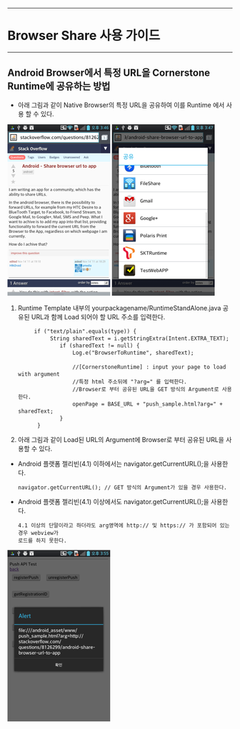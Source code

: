 <!--
layout: 'post'
section: 'Cornerstone Framework'
title: 'Browser Share 사용 가이드'
outline: 'Android Browser에서 특정 URL을 Cornerstone Runtime에 공유하는 방법을 제공한다.'
date: '2012-11-16'
tagstr: 'runtime'
order: '[6, 6, 7]'
thumbnail: '6.2.00.android.png'
-->

---------------------------

# Browser Share 사용 가이드 

---------------------------

## Android Browser에서 특정 URL을 Cornerstone Runtime에 공유하는 방법 

 - 아래 그림과 같이 Native Browser의 특정 URL을 공유하여 이를 Runtime 에서 사용 할 수 있다. 

![특정 Browser Page](./images/browser_share/device2.png)
![메뉴->페이지공유](./images/browser_share/device3.png)


1) Runtime Template 내부의 yourpackagename/RuntimeStandAlone.java 공유된 URL과 함께 Load 되어야 할 URL 주소를 입력한다. 
 
 			if ("text/plain".equals(type)) {
        		 String sharedText = i.getStringExtra(Intent.EXTRA_TEXT);
        		    if (sharedText != null) {
        		    	Log.e("BrowserToRuntime", sharedText);
        		    	
        		    	//[CornerstoneRuntime] : input your page to load with argument 
						//특정 html 주소뒤에 "?arg=" 를 입력한다. 
						//Browser로 부터 공유된 URL을 GET 방식의 Argument로 사용한다. 
        		    	openPage = BASE_URL + "push_sample.html?arg=" + sharedText;
        		    }
        	 }

2) 아래 그림과 같이 Load된 URL의 Argument에 Browser로 부터 공유된 URL을 사용할 수 있다. 

-	Android 플랫폼 젤리빈(4.1) 이하에서는 navigator.getCurrentURL();을 사용한다. 

		navigator.getCurrentURL(); // GET 방식의 Argument가 있을 경우 사용한다. 

-   Android 플랫폼 젤리빈(4.1) 이상에서도 navigator.getCurrentURL();을 사용한다. 

		4.1 이상의 단말이라고 하더라도 arg영역에 http:// 및 https:// 가 포함되어 있는 경우 webview가 
		로드를 하지 못한다. 

![alert(location.href);의 결과화면](./images/browser_share/device4.png)